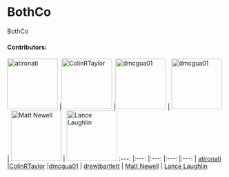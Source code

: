 
# BothCo
BothCo


#### Contributors:

[<img alt="atironati" src="https://avatars1.githubusercontent.com/u/1943242?v=4&s=117" width="117">](https://github.com/atironati) |[<img alt="ColinRTaylor" src="https://avatars1.githubusercontent.com/u/11527179?v=4&s=117" width="117">](https://github.com/ColinRTaylor) |[<img alt="dmcgua01" src="https://avatars1.githubusercontent.com/u/2507439?v=4&s=117" width="117">](https://github.com/dmcgua01) | [<img alt="dmcgua01" src="https://avatars0.githubusercontent.com/u/2146829?s=460&v=4&s=117" width="117">](https://github.com/drewjbartlett) | [<img alt="Matt Newell" src="https://avatars2.githubusercontent.com/u/8888204?v=4&s=117" width="117">](https://github.com/heath3n) | [<img alt="Lance Laughlin" src="https://avatars3.githubusercontent.com/u/5333789?s=460&v=4" width="117">](https://github.com/explosivehippo)
:---: |:---: |:---: |:---: |:---: |
[atironati](https://github.com/atironati) |[ColinRTaylor](https://github.com/ColinRTaylor) |[dmcgua01](https://github.com/dmcgua01) | [drewjbartlett](https://github.com/drewjbartlett) | [Matt Newell](https://github.com/heath3n) | [Lance Laughlin](https://github.com/explosivehippo)